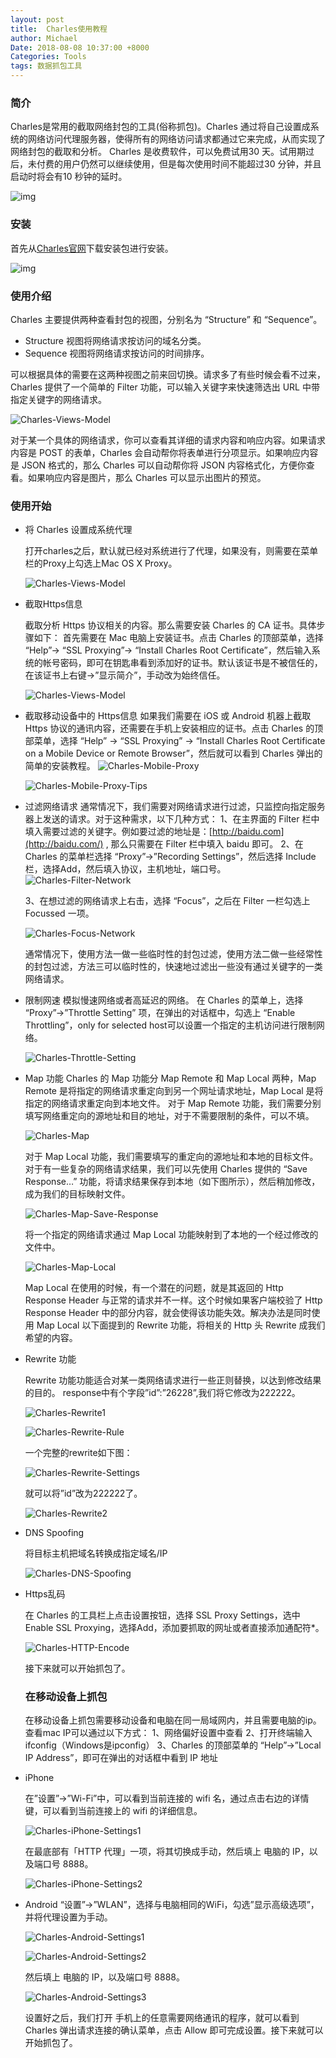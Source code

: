 ```yaml
---
layout: post
title:  Charles使用教程
author: Michael
Date: 2018-08-08 10:37:00 +8000
Categories: Tools
tags: 数据抓包工具
---
```


### 简介

Charles是常用的截取网络封包的工具(俗称抓包)。Charles 通过将自己设置成系统的网络访问代理服务器，使得所有的网络访问请求都通过它来完成，从而实现了网络封包的截取和分析。 
Charles 是收费软件，可以免费试用30 天。试用期过后，未付费的用户仍然可以继续使用，但是每次使用时间不能超过30 分钟，并且启动时将会有10 秒钟的延时。

![img](/assets/images/2018/Charles/Charles-intro.png)

### 安装

首先从[Charles官网](https://www.charlesproxy.com/)下载安装包进行安装。 

![img](/assets/images/2018/Charles/Charles-download.png)

### 使用介绍

Charles 主要提供两种查看封包的视图，分别名为 “Structure” 和 “Sequence”。 

- Structure 视图将网络请求按访问的域名分类。 
- Sequence 视图将网络请求按访问的时间排序。 

可以根据具体的需要在这两种视图之前来回切换。请求多了有些时候会看不过来，Charles 提供了一个简单的 Filter 功能，可以输入关键字来快速筛选出 URL 中带指定关键字的网络请求。 

![Charles-Views-Model](/assets/images/2018/Charles/Charles-Views-Model.png)

对于某一个具体的网络请求，你可以查看其详细的请求内容和响应内容。如果请求内容是 POST 的表单，Charles 会自动帮你将表单进行分项显示。如果响应内容是 JSON 格式的，那么 Charles 可以自动帮你将 JSON 内容格式化，方便你查看。如果响应内容是图片，那么 Charles 可以显示出图片的预览。

### 使用开始

- 将 Charles 设置成系统代理 

  打开charles之后，默认就已经对系统进行了代理，如果没有，则需要在菜单栏的Proxy上勾选上Mac OS X Proxy。

  ![Charles-Views-Model](/assets/images/2018/Charles/Charles-Agent.png)

- 截取Https信息 

  截取分析 Https 协议相关的内容。那么需要安装 Charles 的 CA 证书。具体步骤如下： 
  首先需要在 Mac 电脑上安装证书。点击 Charles 的顶部菜单，选择 “Help”-> “SSL Proxying”-> “Install Charles Root Certificate”，然后输入系统的帐号密码，即可在钥匙串看到添加好的证书。默认该证书是不被信任的，在该证书上右键->”显示简介”，手动改为始终信任。 

  ![Charles-Views-Model](/assets/images/2018/Charles/Charles-CA.png)

- 截取移动设备中的 Https信息 
  如果我们需要在 iOS 或 Android 机器上截取 Https 协议的通讯内容，还需要在手机上安装相应的证书。点击 Charles 的顶部菜单，选择 “Help” -> “SSL Proxying” -> “Install Charles Root Certificate on a Mobile Device or Remote Browser”，然后就可以看到 Charles 弹出的简单的安装教程。 
  ![Charles-Mobile-Proxy](/assets/images/2018/Charles/Charles-Mobile-Proxy.png)

  ![Charles-Mobile-Proxy-Tips](/assets/images/2018/Charles/Charles-Mobile-Proxy-Tips.png)

- 过滤网络请求 
  通常情况下，我们需要对网络请求进行过滤，只监控向指定服务器上发送的请求。对于这种需求，以下几种方式： 
  1、在主界面的 Filter 栏中填入需要过滤的关键字。例如要过滤的地址是：[http://baidu.com](http://baidu.com/) , 那么只需要在 Filter 栏中填入 baidu 即可。 
  2、在 Charles 的菜单栏选择 “Proxy”->”Recording Settings”，然后选择 Include 栏，选择Add，然后填入协议，主机地址，端口号。 ![Charles-Filter-Network](/assets/images/2018/Charles/Charles-Filter-Network.jpg)

  3、在想过滤的网络请求上右击，选择 “Focus”，之后在 Filter 一栏勾选上 Focussed 一项。 

  ![Charles-Focus-Network](/assets/images/2018/Charles/Charles-Focus-Network.jpg)

  通常情况下，使用方法一做一些临时性的封包过滤，使用方法二做一些经常性的封包过滤，方法三可以临时性的，快速地过滤出一些没有通过关键字的一类网络请求。

- 限制网速 
  模拟慢速网络或者高延迟的网络。 
  在 Charles 的菜单上，选择 “Proxy”->”Throttle Setting” 项，在弹出的对话框中，勾选上 “Enable Throttling”，only for selected host可以设置一个指定的主机访问进行限制网络。 

  ![Charles-Throttle-Setting](/assets/images/2018/Charles/Charles-Throttle-Setting.jpg)

- Map 功能 
  Charles 的 Map 功能分 Map Remote 和 Map Local 两种，Map Remote 是将指定的网络请求重定向到另一个网址请求地址，Map Local 是将指定的网络请求重定向到本地文件。 
  对于 Map Remote 功能，我们需要分别填写网络重定向的源地址和目的地址，对于不需要限制的条件，可以不填。 

  ![Charles-Map](/assets/images/2018/Charles/Charles-Map.jpg)

  对于 Map Local 功能，我们需要填写的重定向的源地址和本地的目标文件。对于有一些复杂的网络请求结果，我们可以先使用 Charles 提供的 “Save Response…” 功能，将请求结果保存到本地（如下图所示），然后稍加修改，成为我们的目标映射文件。 

  ![Charles-Map-Save-Response](/assets/images/2018/Charles/Charles-Map-Save-Response.png)

  将一个指定的网络请求通过 Map Local 功能映射到了本地的一个经过修改的文件中。 

  ![Charles-Map-Local](/assets/images/2018/Charles/Charles-Map-Local.jpg)

  Map Local 在使用的时候，有一个潜在的问题，就是其返回的 Http Response Header 与正常的请求并不一样。这个时候如果客户端校验了 Http Response Header 中的部分内容，就会使得该功能失效。解决办法是同时使用 Map Local 以下面提到的 Rewrite 功能，将相关的 Http 头 Rewrite 成我们希望的内容。

- Rewrite 功能 

  Rewrite 功能功能适合对某一类网络请求进行一些正则替换，以达到修改结果的目的。 
  response中有个字段”id”:”26228”,我们将它修改为222222。

  ![Charles-Rewrite1](/assets/images/2018/Charles/Charles-Rewrite1.jpg)

  ![Charles-Rewrite-Rule](/assets/images/2018/Charles/Charles-Rewrite-Rule.jpg)

  一个完整的rewrite如下图： 

  ![Charles-Rewrite-Settings](/assets/images/2018/Charles/Charles-Rewrite-Settings.jpg)

  就可以将”id”改为222222了。 

  ![Charles-Rewrite2](/assets/images/2018/Charles/Charles-Rewrite2.jpg)

- DNS Spoofing 

  将目标主机把域名转换成指定域名/IP

  ![Charles-DNS-Spoofing](/assets/images/2018/Charles/Charles-DNS-Spoofing.jpg)

- Https乱码 

  在 Charles 的工具栏上点击设置按钮，选择 SSL Proxy Settings，选中 Enable SSL Proxying，选择Add，添加要抓取的网址或者直接添加通配符*。 

  ![Charles-HTTP-Encode](/assets/images/2018/Charles/Charles-HTTP-Encode.jpg)

  接下来就可以开始抓包了。

  ### 在移动设备上抓包

  在移动设备上抓包需要移动设备和电脑在同一局域网内，并且需要电脑的ip。 
  查看mac IP可以通过以下方式： 
  1、网络偏好设置中查看 
  2、打开终端输入ifconfig（Windows是ipconfig） 
  3、Charles 的顶部菜单的 “Help”->”Local IP Address”，即可在弹出的对话框中看到 IP 地址 

- iPhone 

  在”设置”->”Wi-Fi”中，可以看到当前连接的 wifi 名，通过点击右边的详情键，可以看到当前连接上的 wifi 的详细信息。 

  ![Charles-iPhone-Settings1](/assets/images/2018/Charles/Charles-iPhone-Settings1.jpg)

  在最底部有「HTTP 代理」一项，将其切换成手动，然后填上 电脑的 IP，以及端口号 8888。

  ![Charles-iPhone-Settings2](/assets/images/2018/Charles/Charles-iPhone-Settings2.jpg)

- Android 
  “设置”->”WLAN”，选择与电脑相同的WiFi，勾选”显示高级选项”，并将代理设置为手动。 

  ![Charles-Android-Settings1](/assets/images/2018/Charles/Charles-Android-Settings1.jpg)

  ![Charles-Android-Settings2](/assets/images/2018/Charles/Charles-Android-Settings2.jpg)

  然后填上 电脑的 IP，以及端口号 8888。

  ![Charles-Android-Settings3](/assets/images/2018/Charles/Charles-Android-Settings3.jpg)

  设置好之后，我们打开 手机上的任意需要网络通讯的程序，就可以看到 Charles 弹出请求连接的确认菜单，点击 Allow 即可完成设置。接下来就可以开始抓包了。

